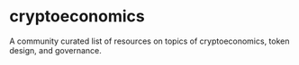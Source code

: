 # cryptoeconomics
A community curated list of resources on topics of cryptoeconomics, token design, and governance.
